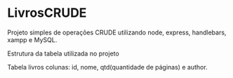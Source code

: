 # LivrosCRUDE
Projeto simples de operações CRUDE utilizando node, express, handlebars, xampp e MySQL.

Estrutura da tabela utilizada no projeto

Tabela livros
colunas: id, nome, qtd(quantidade de páginas) e author.
